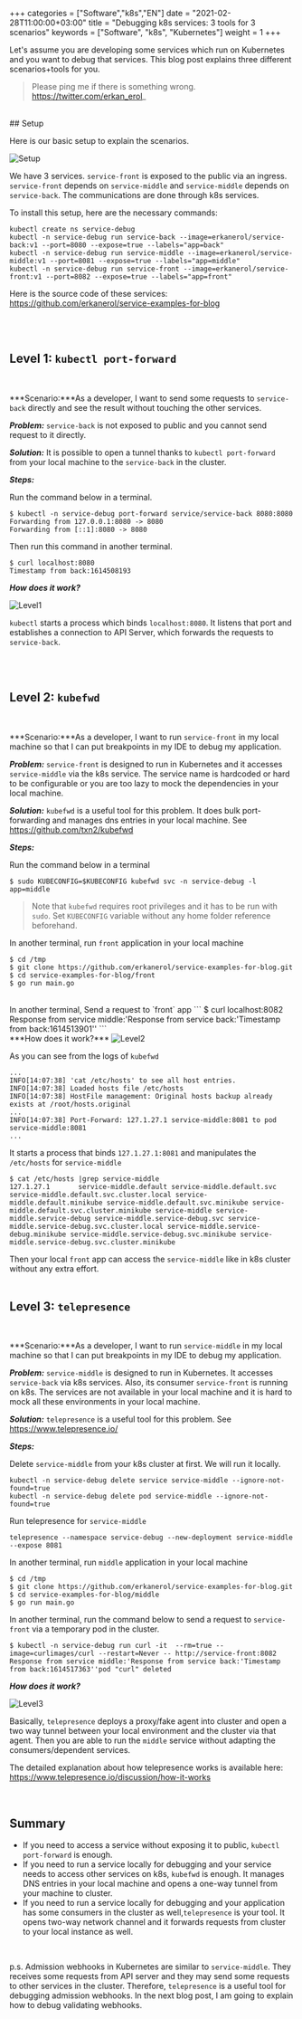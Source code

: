 +++
categories = ["Software","k8s","EN"]
date = "2021-02-28T11:00:00+03:00"
title = "Debugging k8s services: 3 tools for 3 scenarios"
keywords = ["Software", "k8s", "Kubernetes"]
weight = 1
+++

Let's assume you are developing some services which run on Kubernetes and you want to debug that services. This blog post explains three different scenarios+tools for you.

> Please ping me if there is something wrong. https://twitter.com/erkan_erol_

<!--more-->
<br>
## Setup

Here is our basic setup to explain the scenarios.

<img src="/img/k8s-services/Setup.png" title="Setup"/>

We have 3 services. `service-front` is exposed to the public via an ingress. `service-front` depends on `service-middle` and `service-middle` depends on `service-back`. The communications are done through k8s services. 

To install this setup, here are the necessary commands:
```
kubectl create ns service-debug
kubectl -n service-debug run service-back --image=erkanerol/service-back:v1 --port=8080 --expose=true --labels="app=back"
kubectl -n service-debug run service-middle --image=erkanerol/service-middle:v1 --port=8081 --expose=true --labels="app=middle"
kubectl -n service-debug run service-front --image=erkanerol/service-front:v1 --port=8082 --expose=true --labels="app=front"
```

Here is the source code of these services: https://github.com/erkanerol/service-examples-for-blog

<br><br>

## Level 1: `kubectl port-forward`

<br>

***Scenario:***As a developer, I want to send some requests to `service-back` directly and see the result without touching the other services. 

***Problem:*** `service-back` is not exposed to public and you cannot send request to it directly. 

***Solution:*** It is possible to open a tunnel thanks to `kubectl port-forward` from your local machine to the `service-back` in the cluster.

***Steps:***

Run the command below in a terminal.

```
$ kubectl -n service-debug port-forward service/service-back 8080:8080
Forwarding from 127.0.0.1:8080 -> 8080
Forwarding from [::1]:8080 -> 8080
```

Then run this command in another terminal.

```
$ curl localhost:8080
Timestamp from back:1614508193
```

***How does it work?***

<img src="/img/k8s-services/Level1.png" title="Level1"/>

`kubectl` starts a process which binds `localhost:8080`. It listens that port and establishes a connection to API Server, which forwards the requests to `service-back`.


<br><br>

## Level 2: `kubefwd`

<br>

***Scenario:***As a developer, I want to run `service-front` in my local machine so that I can put breakpoints in my IDE to debug my application.

***Problem:*** `service-front` is designed to run in Kubernetes and it accesses `service-middle` via the k8s service. The service name is hardcoded or hard to be configurable or you are too lazy to mock the dependencies in your local machine.

***Solution:*** `kubefwd` is a useful tool for this problem. It does bulk port-forwarding and manages dns entries in your local machine. See https://github.com/txn2/kubefwd

***Steps:***

Run the command below in a terminal
```
$ sudo KUBECONFIG=$KUBECONFIG kubefwd svc -n service-debug -l app=middle
```

> Note that `kubefwd` requires root privileges and it has to be run with `sudo`. Set `KUBECONFIG` variable without any home folder reference beforehand. 

In another terminal, run `front` application in your local machine
```
$ cd /tmp
$ git clone https://github.com/erkanerol/service-examples-for-blog.git
$ cd service-examples-for-blog/front
$ go run main.go
```

<br>
In another terminal, Send a request to `front` app
```
$ curl localhost:8082
Response from service middle:'Response from service back:'Timestamp from back:1614513901''
```

<br>
***How does it work?***


<img src="/img/k8s-services/Level2.png" title="Level2"/>

As you can see from the logs of `kubefwd`
```
...
INFO[14:07:38] 'cat /etc/hosts' to see all host entries.    
INFO[14:07:38] Loaded hosts file /etc/hosts                 
INFO[14:07:38] HostFile management: Original hosts backup already exists at /root/hosts.original 
...
INFO[14:07:38] Port-Forward: 127.1.27.1 service-middle:8081 to pod service-middle:8081 
...
```

It starts a process that binds `127.1.27.1:8081` and manipulates the `/etc/hosts` for `service-middle`

```
$ cat /etc/hosts |grep service-middle
127.1.27.1       service-middle.default service-middle.default.svc service-middle.default.svc.cluster.local service-middle.default.minikube service-middle.default.svc.minikube service-middle.default.svc.cluster.minikube service-middle service-middle.service-debug service-middle.service-debug.svc service-middle.service-debug.svc.cluster.local service-middle.service-debug.minikube service-middle.service-debug.svc.minikube service-middle.service-debug.svc.cluster.minikube
```


Then your local `front` app can access the `service-middle` like in k8s cluster without any extra effort.
<br><br>



## Level 3: `telepresence`

<br>

***Scenario:***As a developer, I want to run `service-middle` in my local machine so that I can put breakpoints in my IDE to debug my application.

***Problem:*** `service-middle` is designed to run in Kubernetes. It accesses `service-back` via k8s services. Also, its consumer `service-front` is running on k8s. The services are not available in your local machine and it is hard to mock all these environments in your local machine.

***Solution:*** `telepresence` is a useful tool for this problem. See https://www.telepresence.io/


***Steps:***

Delete `service-middle` from your k8s cluster at first. We will run it locally.
```
kubectl -n service-debug delete service service-middle --ignore-not-found=true
kubectl -n service-debug delete pod service-middle --ignore-not-found=true
```

Run telepresence for `service-middle`
```
telepresence --namespace service-debug --new-deployment service-middle --expose 8081
```


In another terminal, run `middle` application in your local machine
```
$ cd /tmp
$ git clone https://github.com/erkanerol/service-examples-for-blog.git
$ cd service-examples-for-blog/middle
$ go run main.go
```

In another terminal, run the command below to send a request to `service-front` via a temporary pod in the cluster.
```
$ kubectl -n service-debug run curl -it  --rm=true --image=curlimages/curl --restart=Never -- http://service-front:8082 
Response from service middle:'Response from service back:'Timestamp from back:1614517363''pod "curl" deleted
```


***How does it work?***

<img src="/img/k8s-services/Level3.png" title="Level3"/>


Basically, `telepresence` deploys a proxy/fake agent into cluster and open a two way tunnel between your local environment and the cluster via that agent. Then you are able to run the `middle` service without adapting the consumers/dependent services.

The detailed explanation about how telepresence works is available here: https://www.telepresence.io/discussion/how-it-works


<br>

## Summary

- If you need to access a service without exposing it to public, `kubectl port-forward` is enough.
- If you need to run a service locally for debugging and your service needs to access other services on k8s, `kubefwd` is enough. It manages DNS entries in your local machine and opens a one-way tunnel from your machine to cluster. 
- If you need to run a service locally for debugging and your application has some consumers in the cluster as well,`telepresence` is your tool. It opens two-way network channel and it forwards requests from cluster to your local instance as well.

<br>

p.s. Admission webhooks in Kubernetes are similar to `service-middle`. They receives some requests from API server and they may send some requests to other services in the cluster. Therefore, `telepresence` is a useful tool for debugging admission webhooks. In the next blog post, I am going to explain how to debug validating webhooks.